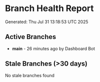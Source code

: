 # Branch Health Report
Generated: Thu Jul 31 13:18:53 UTC 2025

## Active Branches
- **main** - 26 minutes ago by Dashboard Bot

## Stale Branches (>30 days)
No stale branches found
